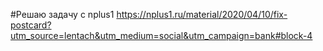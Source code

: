 #Решаю задачу с nplus1
https://nplus1.ru/material/2020/04/10/fix-postcard?utm_source=lentach&utm_medium=social&utm_campaign=bank#block-4